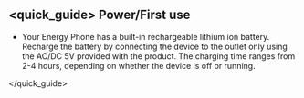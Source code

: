 ## <quick_guide> Power/First use

* Your Energy Phone has a built-in rechargeable lithium ion battery. Recharge the battery by connecting the device to the outlet only using the AC/DC 5V provided with the product. The charging time ranges from 2-4 hours, depending on whether the device is off or running.

</quick_guide>


